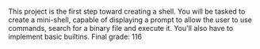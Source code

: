 This project is the first step toward creating a shell. You will be tasked to create a mini-shell, capable of displaying a prompt to allow the user to use commands, search for a binary file and execute it. You'll also have to implement basic builtins.
Final grade: 116
